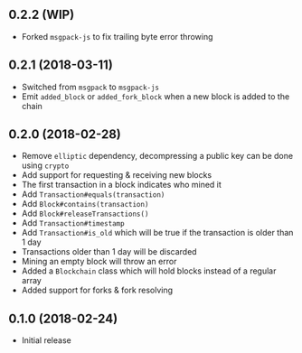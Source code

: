 ## 0.2.2 (WIP)

* Forked `msgpack-js` to fix trailing byte error throwing 

## 0.2.1 (2018-03-11)

* Switched from `msgpack` to `msgpack-js`
* Emit `added_block` or `added_fork_block` when a new block is added to the chain

## 0.2.0 (2018-02-28)

* Remove `elliptic` dependency, decompressing a public key can be done using `crypto`
* Add support for requesting & receiving new blocks
* The first transaction in a block indicates who mined it
* Add `Transaction#equals(transaction)`
* Add `Block#contains(transaction)`
* Add `Block#releaseTransactions()`
* Add `Transaction#timestamp`
* Add `Transaction#is_old` which will be true if the transaction is older than 1 day
* Transactions older than 1 day will be discarded
* Mining an empty block will throw an error
* Added a `Blockchain` class which will hold blocks instead of a regular array
* Added support for forks & fork resolving

## 0.1.0 (2018-02-24)

* Initial release